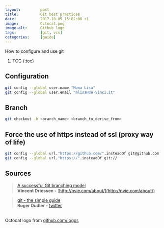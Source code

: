```yaml
---
layout:         post
title:          Git best practices
date:           2017-10-05 15:02:00 +1
image:          Octocat.png
image-alt:      Github logo
tags:           [git, vcs]
categories:     [guide]
---
```


How to configure and use git

<!-- more -->

1. TOC
{:toc}

## Configuration
```sh
git config --global user.name "Mona Lisa"
git config --global user.email "mlisa@de-vinci.it"
```

## Branch
```sh
git checkout -b <branch_name> <branch_to_derive_from>
```

## Force the use of https instead of ssl (proxy way of life)
```sh
git config --global url."https://github.com/".insteadOf git@github.com:
git config --global url."https://".insteadOf git://
```

## Sources

> [A successful Git branching model](http://nvie.com/posts/a-successful-git-branching-model/)  
> **Vincent Driessen -** [http://nvie.com/about/](http://nvie.com/about/)

> [git - the simple guide](http://rogerdudler.github.io/git-guide/)  
> **Roger Dudler -** [twitter](http://www.twitter.com/rogerdudler)

&nbsp;  
Octocat logo from [github.com/logos](https://github.com/logos)

